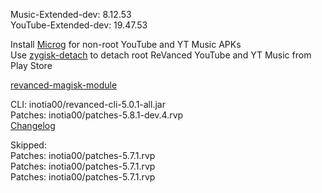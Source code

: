 Music-Extended-dev: 8.12.53  
YouTube-Extended-dev: 19.47.53  

Install [Microg](https://github.com/ReVanced/GmsCore/releases) for non-root YouTube and YT Music APKs  
Use [zygisk-detach](https://github.com/j-hc/zygisk-detach) to detach root ReVanced YouTube and YT Music from Play Store  

[revanced-magisk-module](https://github.com/j-hc/revanced-magisk-module)
  
CLI: inotia00/revanced-cli-5.0.1-all.jar  
Patches: inotia00/patches-5.8.1-dev.4.rvp  
[Changelog](https://github.com/inotia00/revanced-patches/releases/tag/v5.8.1-dev.4)  

Skipped:  
Patches: inotia00/patches-5.7.1.rvp  
Patches: inotia00/patches-5.7.1.rvp  
Patches: inotia00/patches-5.7.1.rvp          
